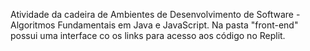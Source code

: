 Atividade da cadeira de Ambientes de Desenvolvimento de Software - 
Algoritmos Fundamentais em Java e JavaScript. Na pasta "front-end" possui uma interface co os links para acesso aos código no Replit.
